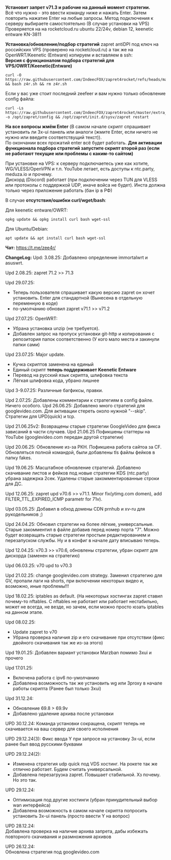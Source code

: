 **Установит запрет v71.3 и рабочие на данный момент стратегии.**  
Всё что нужно - это ввести команду ниже и нажать Enter. Затем повторить нажатие Enter на любые запросы.
Метод подключения к серверу выбираете самостоятельно (В случае установки на VPS)  
Проверяется на на rocketcloud.ru ubuntu 22/24v, debian 12, keenetic entware KN-3811  
  
**Установка/обновление/подбор стратегий** zapret antiDPI под ключ на российских VPS (проверено на rocketcloud.ru) а так же на OpenWRT/Keenetic (Entware) копируем и вставляем в ssh:  
**Версия с функционалом подбора стратегий для VPS/OWRT/Keenetic(Entware)**
``` 
curl -O https://raw.githubusercontent.com/IndeecFOX/zapret4rocket/refs/heads/master/z4r.sh && bash z4r.sh && rm z4r.sh
```
Если у вас уже стоит последний zeefeer и вам нужно только обновление config файла:
```
curl -Ls https://raw.githubusercontent.com/IndeecFOX/zapret4rocket/master/extra_strats/config.default -o /opt/zapret/config && /opt/zapret/init.d/sysv/zapret restart
```   
**На все вопросы жмём Enter** (В самом начале скрипт спрашивает установить ли 3x-ui панель или аналоги (жмите Enter, если ничего не нужно или введите соответствущий текст)).   
По окончании всех прожатий enter всё будет работать.
**Для активации функционала подбора стратегий запустите скрипт второй раз (если не работают текущие или проблемы с каким-то сайтом)**

При установке на VPS: к серверу подключаетесь уже как хотите, WG/VLESS/OpenVPN и т.п. YouTube летает, есть доступы к ntc.party, meduza.io и прочему.  
Дискорд (Discord) работает (при подключении через TUN для VLESS или протоколы с поддержкой UDP, иначе войса не будет). Инста должна только через приложение работать (бан ip в РФ)  
  
В случае **отсутствия/ошибки curl/wget/bash**:

Для keenetic entware/OWRT:
```
opkg update && opkg install curl bash wget-ssl
```
Для Ubuntu/Debian:
```
apt update && apt install curl bash wget-ssl
```
**Чат:** https://t.me/zee4r/

**ChangeLog:**
Upd: 3.08.25: Добавлено определение immortalwrt и asuswrt.

Upd 2.08.25: zapret 71.2 >> 71.3

Upd 29.07.25:
- Теперь пользователя спрашивает какую версию zapret он хочет установить. Enter для стандартной (Вынесена в отдельную переменную в коде)
- по-умолчанию обновил zapret v71.1 >> v71.2

Upd 27.07.25: OpenWRT:
- Убрана установка unzip (не требуется).
- Добавлен запрос на пропуск установки git-http и копирования с репозитория папок соответственно (У кого мало места и закинули папки сами)

Upd 23.07.25: Major update.
- Кучка скриптов заменена на единый
- Единый скрипт **теперь поддерживает Keenetic Entware**
- Перевод на русский язык скрипта, шлифовка текста
- Лёгкая шлифовка кода, убрано лишнее

Upd 3-9.07.25: Различные багфиксы, правки.

Upd 2.07.25: Добавлены комментарии к стратегиям в config файле. Ничего особого.
Upd 26.06.25: Добавлено много стратегий для googlevideo.com. Для активации стереть около нужной "--skip". Стратегии для UPD(quick) и tcp.

Upd 21.06.25v2: Возвращены старые стратегии GoogleVideo для фикса зависаний в части случаев.
Upd 21.06.25 Пофикшены статтеры на YouTube (googlevideo.com передан другой стратегии)

Upd 20.06.25: Обновление из-за РКН. Пофикшена работа сайтоа за CF. Обновляться полной командой, были добавлены tls файлы фейков в папку fakes.

Upd 19.06.25: Масштабное обновление стратегий. Добавлено скачивание листов и фейков под новые стратегии KDS (ntc.party) убрана задежрка 2сек. Удалены старые закомментированные строки для ДС.

Upd 12.06.25: zapret upd v70.6 >> v71.1. Minor fix(ytimg.com domen), add FILTER_TTL_EXPIRED_ICMP parametr for 71v).

Upd 03.05.25: Добавил в обход домены CDN prnhub и xv-ru для рукодельников ;)

Upd 24.04.25: Обновил стратегии на более лёгкие, универсальные. Старые закомментил в файле добавив перед номер порта "7". Можно будет возвращать старые стратегии простым редактированием и перезапуском службы. Ну и в конфиг в начале дату вписываю теперь.

Upd 12.04.25: v70.3 >> v70.6, обновлены стратегии, убран скрипт для дискорда (заменен на стратегию)

Upd 06.03.25: v70 upd to v70.3

Upd 21.02.25: change googlevideo.com strategy. Заменил стратегию для GV, пропали лаги на shorts, при включении некоторых видео и, возможно, иные проблемы!!!

Upd 18.02.25: iptables as default. (На некоторых хостингах zapret ставил почему-то nftables. C nftables не работает или работает нестабильно, может не всегда, не везде, но зачем, если можно просто юзать iptables на данном этапе.

Upd 08.02.25:
- Update zapret to v70
- Убрана проверка наличия zip и его скачивание при отсутствии (фикс двойного скачивания так же из-за этого)

Upd 19.01.25: Добавлен вариант установки Marzban помимо 3xui и прочего

Upd 17.01.25:
- Включена работа с ipv6 по-умолчанию
- Добавлена возможность так же установить wg или 3proxy в начале работы скрипта (Ранее был только 3xui)

Upd 31.12.24:
- Обновление 69.8 > 69.9v 
- Добавлено удаление архива после установки
  
UPD 30.12.24: Команда установки сокращена, скрипт теперь не скачивается на ваш сервер для своего исполнения  
  
UPD 29.12.24(3): Фикс ввода Y при запросе на установку 3x-ui, если ранее был ввод русскими буквами  
  
UPD 29.12.24(2):
- Изменена стратегия udp quick под VDS хостинг. На рокете так же отлично работает. Будем считать универсальной.  
- Добавлена перезагрузка zapret. Повышает стабильной. Хз почему. Но это так.  
  
UPD 29.12.24:
- Оптимизация под другие хостинги (убран принудительный выбор wan интерфейса)  
- Добавлена возможность в самом начале скрипта попросить установить 3x-ui панель (просто ввести Y на вопрос)  
  
UPD 28.12.24:  
Добавлена проверка на наличие архива запрета, дабы избежать повторного скачивания и размножения архивов  
  
UPD 26.12.24:  
Обновлена стратегия под googlevideo.com 

